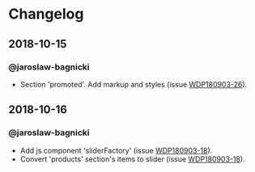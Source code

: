 # Changelog

## 2018-10-15 

### @jaroslaw-bagnicki

- Section 'promoted'. Add markup and styles (issue [WDP180903-26](https://projects.kodilla.com/browse/WDP180903-26)).

## 2018-10-16 

### @jaroslaw-bagnicki

- Add js component 'sliderFactory' (issue [WDP180903-18](https://projects.kodilla.com/browse/WDP180903-18)).
- Convert 'products' section's items to slider  (issue [WDP180903-18](https://projects.kodilla.com/browse/WDP180903-18)).